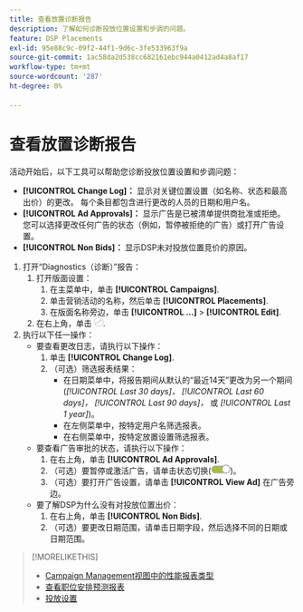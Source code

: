 ```yaml
---
title: 查看放置诊断报告
description: 了解如何诊断投放位置设置和步调的问题。
feature: DSP Placements
exl-id: 95e88c9c-09f2-44f1-9d6c-3fe533963f9a
source-git-commit: 1ac58da2d538cc682161ebc944a0412ad4a8af17
workflow-type: tm+mt
source-wordcount: '287'
ht-degree: 0%

---
```


# 查看放置诊断报告

<!-- Does this really belong in the Campaign Management > Reports section or in the Placements section? -->

活动开始后，以下工具可以帮助您诊断投放位置设置和步调问题：

* **[!UICONTROL Change Log]：** 显示对关键位置设置（如名称、状态和最高出价）的更改。 每个条目都包含进行更改的人员的日期和用户名。
* **[!UICONTROL Ad Approvals]：** 显示广告是已被清单提供商批准或拒绝。 您可以选择更改任何广告的状态（例如，暂停被拒绝的广告）或打开广告设置。
* **[!UICONTROL Non Bids]：** 显示DSP未对投放位置竞价的原因。

1. 打开“Diagnostics（诊断）”报告：
   1. 打开版面设置：
      1. 在主菜单中，单击 **[!UICONTROL Campaigns]**.
      1. 单击营销活动的名称，然后单击 **[!UICONTROL Placements]**.
      1. 在版面名称旁边，单击  **[!UICONTROL ...]** > **[!UICONTROL Edit]**.
   1. 在右上角，单击 ![投放位置诊断](/help/dsp/assets/placement-diagnostics.png).
1. 执行以下任一操作：
   * 要查看更改日志，请执行以下操作：
      1. 单击 **[!UICONTROL Change Log]**.
      1. （可选）筛选报表结果：
         * 在日期菜单中，将报告期间从默认的“最近14天”更改为另一个期间(*[!UICONTROL Last 30 days]，* *[!UICONTROL Last 60 days]，* *[!UICONTROL Last 90 days]，* 或 *[!UICONTROL Last 1 year]*)。
         * 在左侧菜单中，按特定用户名筛选报表。
         * 在右侧菜单中，按特定放置设置筛选报表。
   * 要查看广告审批的状态，请执行以下操作：
      1. 在右上角，单击 **[!UICONTROL Ad Approvals]**.
      1. （可选）要暂停或激活广告，请单击状态切换(![状态切换](/help/dsp/assets/status-switch.png))。
      1. （可选）要打开广告设置，请单击 **[!UICONTROL View Ad]** 在广告旁边。
   * 要了解DSP为什么没有对投放位置出价：
      1. 在右上角，单击 **[!UICONTROL Non Bids]**.
      1. （可选）要更改日期范围，请单击日期字段，然后选择不同的日期或日期范围。

<!-- Later, add link to >* Definitions for NBRs (Reading No Bid Reports (NBRs)) -->

>[!MORELIKETHIS]
>
>* [Campaign Management视图中的性能报表类型](campaign-reports-about.md)
>* [查看职位安排预测报表](/help/dsp/campaign-management/reports/placement-forecast.md)
>* [投放设置](/help/dsp/campaign-management/placements/placement-settings.md)
